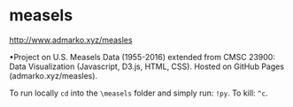 # measels
http://www.admarko.xyz/measles

•Project on U.S. Measels Data (1955-2016) extended from CMSC 23900: Data Visualization (Javascript, D3.js, HTML, CSS). Hosted on GitHub Pages (admarko.xyz/measles).

To run locally `cd` into the `\measels` folder and simply run: `!py`. To kill: `^c`.

